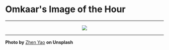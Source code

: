 # Omkaar's Image of the Hour

---

<div align="center">

<a href="https://unsplash.com/photos/people-are-playing-cards-outdoors-Ky5Rov4BHMc">
  <img src="https://images.unsplash.com/photo-1750087328910-16dd862838eb?crop=entropy&cs=tinysrgb&fit=max&fm=jpg&ixid=M3w3NjA2Nzh8MHwxfHJhbmRvbXx8fHx8fHx8fDE3NTE3NDkyMDB8&ixlib=rb-4.1.0&q=80&w=1080" style="max-width:100%; height:auto;">
</a>



</div>

---

**Photo by** [Zhen Yao](https://unsplash.com/@zhenyao_photo) **on Unsplash**
